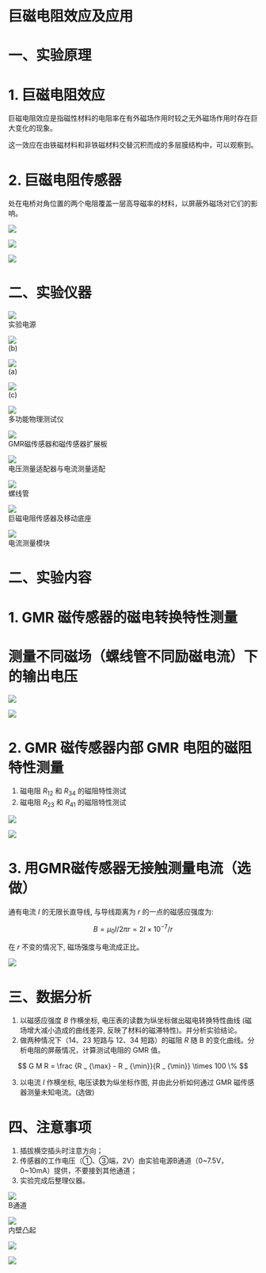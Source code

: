 # 巨磁电阻效应及应用

# 一、实验原理

# 1. 巨磁电阻效应

巨磁电阻效应是指磁性材料的电阻率在有外磁场作用时较之无外磁场作用时存在巨大变化的现象。

这一效应在由铁磁材料和非铁磁材料交替沉积而成的多层膜结构中，可以观察到。

# 2. 巨磁电阻传感器

处在电桥对角位置的两个电阻覆盖一层高导磁率的材料，以屏蔽外磁场对它们的影响。

![](https://cdn-mineru.openxlab.org.cn/result/2025-10-27/17afab35-eea0-4828-89c8-ec422e78c077/10c835fbd44b1a9a13c03252cccd99c6560b2bfe7eb5cc31e61ec93fb3811c38.jpg)

![](https://cdn-mineru.openxlab.org.cn/result/2025-10-27/17afab35-eea0-4828-89c8-ec422e78c077/4256ccac5e51cc7731de27b6b4f55c49e6dd4fbf6e9a90c0a4eb695e362994bb.jpg)

![](https://cdn-mineru.openxlab.org.cn/result/2025-10-27/17afab35-eea0-4828-89c8-ec422e78c077/c23fcef884374f73c4624bb26ab0b9254de9680ea867aa1d4580dfa04f30731e.jpg)

# 二、实验仪器

![](https://cdn-mineru.openxlab.org.cn/result/2025-10-27/17afab35-eea0-4828-89c8-ec422e78c077/74563e1dd9eb634a2895a59a1aacc13ca1597cd5bf170c0d6c2762c76122f82f.jpg)  
实验电源

![](https://cdn-mineru.openxlab.org.cn/result/2025-10-27/17afab35-eea0-4828-89c8-ec422e78c077/f25be4c2c361385cca674905051ca3da0b922be8993b5b96f32e3db873179e9d.jpg)  
(b)

![](https://cdn-mineru.openxlab.org.cn/result/2025-10-27/17afab35-eea0-4828-89c8-ec422e78c077/db1449b7c8d59982e3df12a2d7c00a066d2adc91fbb55071b181c3ab68f16e11.jpg)  
(a)

![](https://cdn-mineru.openxlab.org.cn/result/2025-10-27/17afab35-eea0-4828-89c8-ec422e78c077/b443051ed5dced7101f18816cfae1743e6c88ca38e0fdf0cc07e6ba65fd9b3c6.jpg)  
(c)

![](https://cdn-mineru.openxlab.org.cn/result/2025-10-27/17afab35-eea0-4828-89c8-ec422e78c077/95a634a00b23d730effc36f9fe3d75787c232fa92e918d6d0a8672288b2ceb40.jpg)  
多功能物理测试仪

![](https://cdn-mineru.openxlab.org.cn/result/2025-10-27/17afab35-eea0-4828-89c8-ec422e78c077/d3ee20aa58b93654ab644432817cd383117a1a8bf0a2e0c519015f87b881bc7f.jpg)  
GMR磁传感器和磁传感器扩展板

![](https://cdn-mineru.openxlab.org.cn/result/2025-10-27/17afab35-eea0-4828-89c8-ec422e78c077/b0e0a64c32967c93e60fd5c757c4f933479ef689a758182c2e7309475c3610e6.jpg)  
电压测量适配器与电流测量适配

![](https://cdn-mineru.openxlab.org.cn/result/2025-10-27/17afab35-eea0-4828-89c8-ec422e78c077/e4204fefb54ddf1c0a0aec843b8d466cca67fc275b04e07d1e38bc7ba78371c8.jpg)  
螺线管

![](https://cdn-mineru.openxlab.org.cn/result/2025-10-27/17afab35-eea0-4828-89c8-ec422e78c077/398298153097db25b7485ef1647dc480e6c3a39a42a5213c6e5590ecb11e3383.jpg)  
巨磁电阻传感器及移动底座

![](https://cdn-mineru.openxlab.org.cn/result/2025-10-27/17afab35-eea0-4828-89c8-ec422e78c077/f626c767785afbe33c0e2306c64813707327c61f4bb570d7f8d3cbea18d6b83b.jpg)  
电流测量模块

# 二、实验内容

# 1. GMR 磁传感器的磁电转换特性测量

# 测量不同磁场（螺线管不同励磁电流）下的输出电压

![](https://cdn-mineru.openxlab.org.cn/result/2025-10-27/17afab35-eea0-4828-89c8-ec422e78c077/175045ab0130ab893d3f3f1ff761a75518862e3e10a39b76536b7e59bb350142.jpg)

![](https://cdn-mineru.openxlab.org.cn/result/2025-10-27/17afab35-eea0-4828-89c8-ec422e78c077/8afb9034ff0598adbda49a4916f9ba1923a36d1f7fa4015d46c1e1fecad11dc7.jpg)

# 2. GMR 磁传感器内部 GMR 电阻的磁阻特性测量

1. 磁电阻  $R_{12}$  和  $R_{34}$  的磁阻特性测试  
2. 磁电阻  $R_{23}$  和  $R_{41}$  的磁阻特性测试

![](https://cdn-mineru.openxlab.org.cn/result/2025-10-27/17afab35-eea0-4828-89c8-ec422e78c077/d1b9b582ee1662f64c81c5e13a6d58d96d952e6a1f561465a214e4eb233ddecc.jpg)

![](https://cdn-mineru.openxlab.org.cn/result/2025-10-27/17afab35-eea0-4828-89c8-ec422e78c077/4ca779236180dd673ac67975915c2f15a53eb532c373aa55fed5a23f1be1919c.jpg)

# 3. 用GMR磁传感器无接触测量电流（选做）

通有电流  $I$  的无限长直导线, 与导线距离为  $r$  的一点的磁感应强度为:

$$
B = \mu_ {0} I / 2 \pi r = 2 I \times 1 0 ^ {- 7} / r
$$

在  $r$  不变的情况下, 磁场强度与电流成正比。

![](https://cdn-mineru.openxlab.org.cn/result/2025-10-27/17afab35-eea0-4828-89c8-ec422e78c077/bd6cb139e5e04aeaec05bbe41b24734ba6bd988305df7f3ac3dad4c16cf44958.jpg)

# 三、数据分析

1. 以磁感应强度  $B$  作横坐标, 电压表的读数为纵坐标做出磁电转换特性曲线 (磁场增大减小造成的曲线差异, 反映了材料的磁滞特性)。并分析实验结论。  
2. 做两种情况下（14、23 短路与 12、34 短路）的磁阻  $R$  随 B 的变化曲线。分析电阻的屏蔽情况，计算测试电阻的 GMR 值。

$$
G M R = \frac {R _ {\max} - R _ {\min}}{R _ {\min}} \times 100 \%
$$

3. 以电流  $I$  作横坐标, 电压读数为纵坐标作图, 并由此分析如何通过 GMR 磁传感器测量未知电流。(选做)

# 四、注意事项

1. 插拔横空插头时注意方向；  
2. 传感器的工作电压（①、③端，2V）由实验电源B通道（0~7.5V，0~10mA）提供，不要接到其他通道；  
3. 实验完成后整理仪器。

![](https://cdn-mineru.openxlab.org.cn/result/2025-10-27/17afab35-eea0-4828-89c8-ec422e78c077/d6610e2a87b98ce5683dc8a986de5744a3ec7f7ee16540e550091c2cc074b99c.jpg)  
B通道

![](https://cdn-mineru.openxlab.org.cn/result/2025-10-27/17afab35-eea0-4828-89c8-ec422e78c077/f16862a76aaa920a902ef2577e0642c1965c5b3f1605af36de6697f6f687cce9.jpg)  
内壁凸起

![](https://cdn-mineru.openxlab.org.cn/result/2025-10-27/17afab35-eea0-4828-89c8-ec422e78c077/219fc11e692be8769923ef18a357323463c503ceb38c730197b180a3dd466f7f.jpg)

![](https://cdn-mineru.openxlab.org.cn/result/2025-10-27/17afab35-eea0-4828-89c8-ec422e78c077/16379aa77d0ddf973982ae2b6e5e72d2bc7276f8f25e86b750e193a1cb72cae9.jpg)